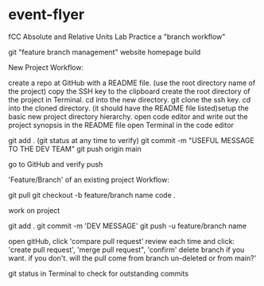 # event-flyer
fCC Absolute and Relative Units Lab
Practice a "branch workflow"

git "feature branch management" website homepage build

New Project Workflow:

create a repo at GitHub with a README file. (use the root directory name of the project)
copy the SSH key to the clipboard
create the root directory of the project in Terminal. cd into the new directory.
git clone the ssh key. cd into the cloned directory. (it should have the README file listed)setup the basic new project directory hierarchy.
open code editor and write out the project synopsis in the README file
open Terminal in the code editor

git add . (git status at any time to verify) 
git commit -m "USEFUL MESSAGE TO THE DEV TEAM" 
git push origin main 

go to GitHub and verify push

'Feature/Branch' of an existing project Workflow:

git pull 
git checkout -b feature/branch name 
code .

work on project

git add . 
git commit -m 'DEV MESSAGE' 
git push -u feature/branch name

open gitHub, click 'compare pull request'
review each time and click: 
'create pull request', 'merge pull request", 'confirm'
delete branch if you want. if you don't. will the pull come from branch un-deleted or from main?'

git status in Terminal to check for outstanding commits